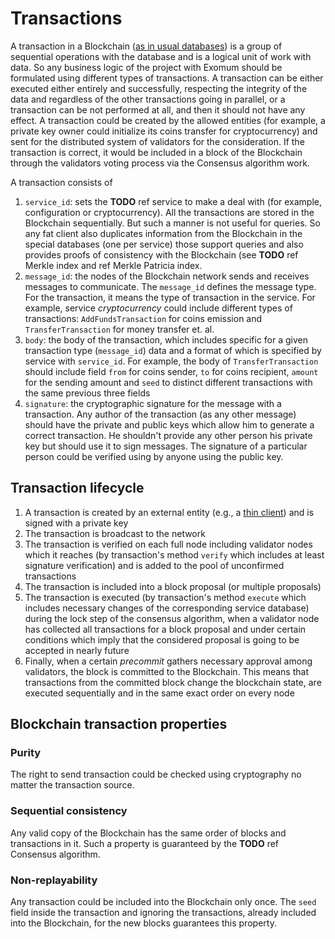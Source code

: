 # Transactions

A transaction in a Blockchain
([as in usual databases](https://en.wikipedia.org/wiki/Database_transaction))
is a group of sequential operations with the database and is a logical unit of
work with data. So any business logic of the project with Exomum should be
formulated using different types of transactions. A transaction can be either
executed either entirely and successfully, respecting the integrity of the data
and regardless of the other transactions going in parallel, or a transaction
can be not performed at all, and then it should not have any effect. A
transaction could be created by the allowed entities (for example, a private
key owner could initialize its coins transfer for cryptocurrency) and sent for
the distributed system of validators for the consideration. If the transaction
is correct, it would be included in a block of the Blockchain through the
validators voting process via the Consensus algorithm work.

A transaction consists of

1. `service_id`: sets the **TODO** ref service to make a deal with (for
  example, configuration or cryptocurrency). All the transactions are stored in
  the Blockchain sequentially. But such a manner is not useful for queries. So
  any fat client also duplicates information from the Blockchain in the special
  databases (one per service) those support queries and also provides proofs of
  consistency with the Blockchain (see **TODO** ref Merkle index and ref Merkle
  Patricia index.
2. `message_id`: the nodes of the Blockchain network sends and receives messages
  to communicate. The `message_id` defines the message type. For the transaction,
  it means the type of transaction in the service. For example, service
  *cryptocurrency* could include different types of transactions:
  `AddFundsTransaction` for coins emission and `TransferTransaction` for money
  transfer et. al.
3. `body`: the body of the transaction, which includes specific for a given
  transaction type (`message_id`) data and a format of which is specified by
  service with `service_id`. For example, the body of `TransferTransaction`
  should include field `from` for coins sender, `to` for coins recipient,
  `amount` for the sending amount and `seed` to distinct different transactions
  with the same previous three fields
4. `signature`: the cryptographic signature for the message with a transaction.
  Any author of the transaction (as any other message) should have the private
  and public keys which allow him to generate a correct transaction. He
  shouldn't provide any other person his private key but should use it to sign
  messages. The signature of a particular person could be verified using by
  anyone using the public key.

## Transaction lifecycle

1. A transaction is created by an external entity (e.g., a
  [thin client](clients.md)) and is signed with a private key
2. The transaction is broadcast to the network
3. The transaction is verified on each full node including validator nodes
  which it reaches (by transaction's method `verify` which includes at least
  signature verification) and is added to the pool of unconfirmed transactions
4. The transaction is included into a block proposal (or multiple proposals)
5. The transaction is executed (by transaction's method `execute` which
  includes necessary changes of the corresponding service database) during the
  lock step of the consensus algorithm, when a validator node has collected all
  transactions for a block proposal and under certain conditions which imply
  that the considered proposal is going to be accepted in nearly future
6. Finally, when a certain *precommit* gathers necessary approval among
  validators, the block is committed to the Blockchain. This means that
  transactions from the committed block change the blockchain state, are
  executed sequentially and in the same exact order on every node

## Blockchain transaction properties

### Purity

The right to send transaction could be checked using cryptography no matter the
transaction source.

### Sequential consistency

Any valid copy of the Blockchain has the same order of blocks and transactions
in it. Such a property is guaranteed by the **TODO** ref Consensus algorithm.

### Non-replayability

Any transaction could be included into the Blockchain only once. The `seed`
field inside the transaction and ignoring the transactions, already included
into the Blockchain, for the new blocks guarantees this property.
